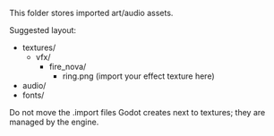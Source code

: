 This folder stores imported art/audio assets.

Suggested layout:
- textures/
  - vfx/
    - fire_nova/
      - ring.png (import your effect texture here)
- audio/
- fonts/

Do not move the .import files Godot creates next to textures; they are managed by the engine.


